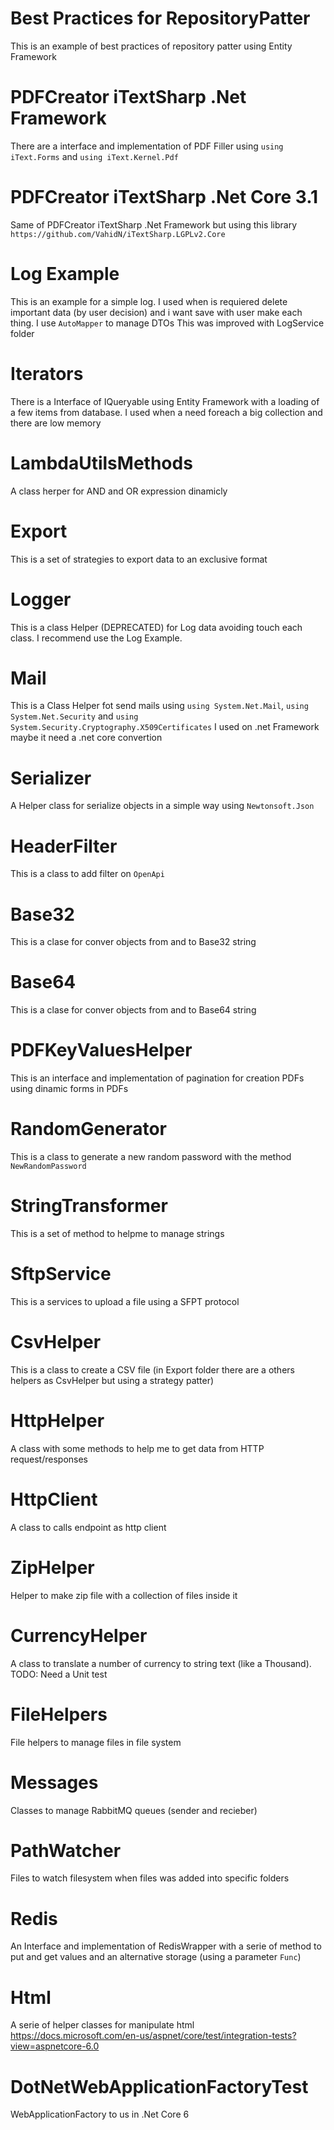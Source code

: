 # Best Practices for RepositoryPatter
This is an example of best practices of repository patter using Entity Framework

# PDFCreator iTextSharp .Net Framework
There are a interface and implementation of PDF Filler using `using iText.Forms` and `using iText.Kernel.Pdf`

# PDFCreator iTextSharp .Net Core 3.1
Same of PDFCreator iTextSharp .Net Framework but using this library `https://github.com/VahidN/iTextSharp.LGPLv2.Core`

# Log Example
This is an example for a simple log. I used when is requiered delete important data (by user decision) and i want save with user make each thing. I use `AutoMapper` to manage DTOs
This was improved with LogService folder

# Iterators
There is a Interface of IQueryable using Entity Framework with a loading of a few items from database. I used when a need foreach a big collection and there are low memory

# LambdaUtilsMethods
A class herper for AND and OR expression dinamicly

# Export
This is a set of strategies to export data to an exclusive format

# Logger
This is a class Helper (DEPRECATED) for Log data avoiding touch each class. I recommend use the Log Example.

# Mail
This is a Class Helper fot send mails using  `using System.Net.Mail`, `using System.Net.Security` and `using System.Security.Cryptography.X509Certificates`
I used on .net Framework maybe it need a .net core convertion

# Serializer
A Helper class for serialize objects in a simple way using `Newtonsoft.Json` 

# HeaderFilter
This is a class to add filter on `OpenApi`

# Base32
This is a clase for conver objects from and to Base32 string

# Base64
This is a clase for conver objects from and to Base64 string

# PDFKeyValuesHelper
This is an interface and implementation of pagination for creation PDFs using dinamic forms in PDFs

# RandomGenerator
This is a class to generate a new random password with the method `NewRandomPassword` 

# StringTransformer
This is a set of method to helpme to manage strings

# SftpService
This is a services to upload a file using a SFPT protocol

# CsvHelper
This is a class to create a CSV file (in Export folder there are a others helpers as CsvHelper but using a strategy patter)

# HttpHelper
A class with some methods to help me to get data from HTTP request/responses

# HttpClient
A class to calls endpoint as http client

# ZipHelper
Helper to make zip file with a collection of files inside it

# CurrencyHelper
A class to translate a number of currency to string text (like a Thousand). TODO: Need a Unit test

# FileHelpers
File helpers to manage files in file system

# Messages
Classes to manage RabbitMQ queues (sender and recieber)

# PathWatcher
Files to watch filesystem when files was added into specific folders

# Redis
An Interface and implementation of RedisWrapper with a serie of method to put and get values and an alternative storage (using a parameter `Func`)

# Html
A serie of helper classes for manipulate html
https://docs.microsoft.com/en-us/aspnet/core/test/integration-tests?view=aspnetcore-6.0

# DotNetWebApplicationFactoryTest
WebApplicationFactory to us in .Net Core 6